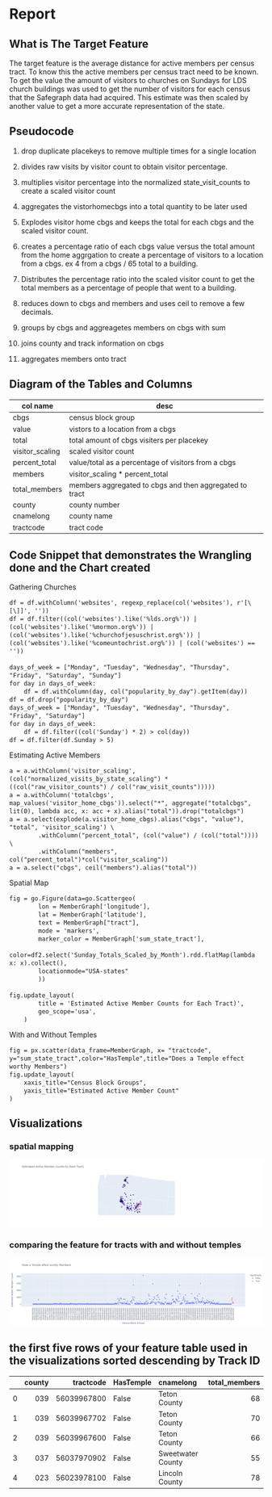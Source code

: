 # Report
## What is The Target Feature

The target feature is the average distance for active members per census tract. To know this the active members per census tract need to be known. To get the value the amount of visitors to churches on Sundays for LDS church buildings was used to get the number of visitors for each census that the Safegraph data had acquired. This estimate was then scaled by another value to get a more accurate representation of the state.

## Pseudocode

1. drop duplicate placekeys to remove multiple times for a single location

2. divides raw visits by visitor count to obtain visitor percentage.

3. multiplies visitor percentage into the normalized state_visit_counts to create a scaled visitor count

4. aggregates the vistorhomecbgs into a total quantity to be later used

5. Explodes visitor home cbgs and keeps the total for each cbgs and the scaled visitor count.
  
6. creates a percentage ratio of each cbgs value versus the total amount from the home aggrgation to create a percentage of visitors to a location from a cbgs. ex 4 from a cbgs / 65 total to a building.

7. Distributes the percentage ratio into the scaled visitor count to get the total members as a percentage of people that went to a building.

8. reduces down to cbgs and members and uses ceil to remove a few decimals.

9. groups by cbgs and aggreagetes members on cbgs with sum

10. joins county and track information on cbgs

11. aggregates members onto tract

## Diagram of the Tables and Columns
 
 col name | desc |
 -- | -- |
 cbgs | census block group
 value | vistors to a location from a cbgs
 total | total amount of cbgs visiters per placekey
 visitor_scaling | scaled visitor count
 percent_total | value/total as a percentage of visitors from a cbgs
 members | visitor_scaling * percent_total
 total_members | members aggregated to cbgs and then aggregated to tract
 county | county number
 cnamelong | county name
 tractcode | tract code
 
## Code Snippet that demonstrates the Wrangling done and the Chart created

Gathering Churches
```
df = df.withColumn('websites', regexp_replace(col('websites'), r'[\[\]]', ''))
df = df.filter((col('websites').like('%lds.org%')) | (col('websites').like('%mormon.org%')) | (col('websites').like('%churchofjesuschrist.org%')) | (col('websites').like('%comeuntochrist.org%')) | (col('websites') == ''))

days_of_week = ["Monday", "Tuesday", "Wednesday", "Thursday", "Friday", "Saturday", "Sunday"]
for day in days_of_week:
    df = df.withColumn(day, col("popularity_by_day").getItem(day))
df = df.drop("popularity_by_day")
days_of_week = ["Monday", "Tuesday", "Wednesday", "Thursday", "Friday", "Saturday"]
for day in days_of_week:
    df = df.filter((col('Sunday') * 2) > col(day))
df = df.filter(df.Sunday > 5)
```
Estimating Active Members
```
a = a.withColumn('visitor_scaling', (col("normalized_visits_by_state_scaling") * ((col("raw_visitor_counts") / col("raw_visit_counts")))))
a = a.withColumn('totalcbgs', map_values('visitor_home_cbgs')).select("*", aggregate("totalcbgs", lit(0), lambda acc, x: acc + x).alias("total")).drop("totalcbgs")
a = a.select(explode(a.visitor_home_cbgs).alias("cbgs", "value"), "total", 'visitor_scaling') \
        .withColumn("percent_total", (col("value") / (col("total")))) \
        .withColumn("members", col("percent_total")*col("visitor_scaling"))
a = a.select("cbgs", ceil("members").alias("total"))

```
Spatial Map
```
fig = go.Figure(data=go.Scattergeo(
        lon = MemberGraph['longitude'],
        lat = MemberGraph['latitude'],
        text = MemberGraph["tract"],
        mode = 'markers',
        marker_color = MemberGraph['sum_state_tract'],
        color=df2.select('Sunday_Totals_Scaled_by_Month').rdd.flatMap(lambda x: x).collect(),
        locationmode="USA-states"
        ))

fig.update_layout(
        title = 'Estimated Active Member Counts for Each Tract)',
        geo_scope='usa',
    )
```
With and Without Temples
```
fig = px.scatter(data_frame=MemberGraph, x= "tractcode", y="sum_state_tract",color="HasTemple",title="Does a Temple effect worthy Members")
fig.update_layout(
    xaxis_title="Census Block Groups",
    yaxis_title="Estimated Active Member Count"
)
```

## Visualizations
### spatial mapping
![Spatial Map](spatial_map.png)

### comparing the feature for tracts with and without temples
![Temples vs No Temples](temples_vs_no_temples.png)

## the first five rows of your feature table used in the visualizations sorted descending by Track ID
|    |   county |   tractcode | HasTemple   | cnamelong         |   total_members |
|---:|---------:|------------:|:------------|:------------------|----------------:|
|  0 |      039 | 56039967800 | False       | Teton County      |              68 |
|  1 |      039 | 56039967702 | False       | Teton County      |              70 |
|  2 |      039 | 56039967600 | False       | Teton County      |              66 |
|  3 |      037 | 56037970902 | False       | Sweetwater County |              55 |
|  4 |      023 | 56023978100 | False       | Lincoln County    |              78 |
